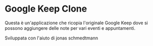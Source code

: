 # Google Keep Clone

Questa è un'applicazione che ricopia l'originale Google Keep dove si possono aggiungere delle note per vari eventi e appuntamenti.

Sviluppata con l'aiuto di jonas schmedtmann
